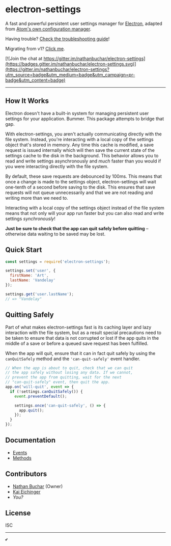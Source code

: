 electron-settings 
==================

A fast and powerful persistent user settings manager for [Electron](https://electron.atom.io), adapted from [Atom's own configuration manager](https://github.com/atom/atom/blob/master/src/config.coffee).

Having trouble? [Check the troubleshooting guide]()!

Migrating from v1? [Click me]().

[![Join the chat at https://gitter.im/nathanbuchar/electron-settings](https://badges.gitter.im/nathanbuchar/electron-settings.svg)](https://gitter.im/nathanbuchar/electron-settings?utm_source=badge&utm_medium=badge&utm_campaign=pr-badge&utm_content=badge)



***


How It Works
------------

Electron doesn't have a built-in system for managing persistent user settings for your application. Bummer. This package attempts to bridge that gap.

With electron-settings, you aren't actually communicating directly with the file system. Instead, you're interacting with a local copy of the settings object that's stored in memory. Any time this cache is modified, a save request is issued internally which will then save the current state of the settings cache to the disk in the background. This behavior allows you to read and write settings asynchronously and *much* faster than you would if you were interacting directly with the file system.

By default, these save requests are debounced by 100ms. This means that once a change is made to the settings object, electron-settings will wait one-tenth of a second before saving to the disk. This ensures that save requests will not queue unnecessarily and that we are not reading and writing more than we need to.

Interacting with a local copy of the settings object instead of the file system means that not only will your app run faster but you can also read and write settings *synchronously*!

**Just be sure to check that the app can quit safely before quitting** – otherwise data waiting to be saved may be lost.



Quick Start
-----------

```js
const settings = require('electron-settings');

settings.set('user', {
  firstName: 'Art',
  lastName: 'Vandelay'
});

settings.get('user.lastName');
// => "Vandelay"
```


Quitting Safely
---------------

Part of what makes electron-settings fast is its caching layer and lazy interaction with the file system, but as a result special precautions need to be taken to ensure that data is not corrupted or lost if the app quits in the middle of a save or before a queued save request has been fulfilled.

When the app will quit, ensure that it can in fact quit safely by using the `canQuitSafely` method and the `'can-quit-safely'` event handler.

```js
// When the app is about to quit, check that we can quit
// the app safely without losing any data. If we cannot,
// prevent the app from quitting, wait for the next
// "can-quit-safely" event, then quit the app.
app.on('will-quit', event => {
  if (!settings.canQuitSafely()) {
    event.preventDefault();

    settings.once('can-quit-safely', () => {
      app.quit();
    });
  }
});
```

Documentation
-------------
* [Events][docs_events]
* [Methods][docs_methods]


Contributors
-------
* [Nathan Buchar] (Owner)
* [Kai Eichinger](mailto:kai.eichinger@outlook.com)
* *You?*


License
-------
ISC


***

<small>:two_hearts:</small>



[Nathan Buchar]: (mailto:hello@nathanbuchar.com)

[docs_events]: ./docs/events.md
[docs_methods]: ./docs/methods.md

[event_save]: #event-save
[event_change]: #event-change
[event_error]: #event-error
[event_canQuitSafely]: #event-can-quit-safely

[method_has]: #has
[method_get]: #get
[method_set]: #set
[method_unset]: #unset
[method_clear]: #clear
[method_defaults]: #defaults
[method_canQuitSafely]: #canquitsafely
[method_getPathToConfigFile]: #getpathtoconfigfile
